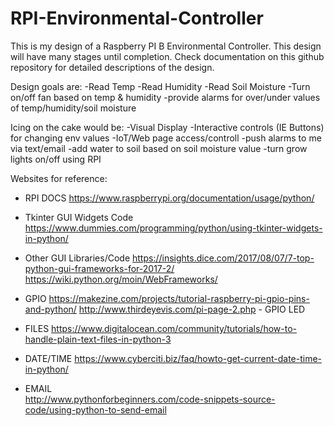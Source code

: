 # RPI-Environmental-Controller

This is my design of a Raspberry PI B Environmental Controller. This design will have many stages until completion.  Check documentation on this github repository for detailed descriptions of the design.

Design goals are:
-Read Temp
-Read Humidity
-Read Soil Moisture
-Turn on/off fan based on temp & humidity
-provide alarms for over/under values of temp/humidity/soil moisture

Icing on the cake would be:
-Visual Display
-Interactive controls (IE Buttons) for changing env values
-IoT/Web page access/controll
-push alarms to me via text/email
-add water to soil based on soil moisture value
-turn grow lights on/off using RPI

Websites for reference:

- RPI DOCS
  https://www.raspberrypi.org/documentation/usage/python/
  
- Tkinter GUI Widgets Code
  https://www.dummies.com/programming/python/using-tkinter-widgets-in-python/

- Other GUI Libraries/Code
  https://insights.dice.com/2017/08/07/7-top-python-gui-frameworks-for-2017-2/
  https://wiki.python.org/moin/WebFrameworks/
  
- GPIO
  https://makezine.com/projects/tutorial-raspberry-pi-gpio-pins-and-python/
  http://www.thirdeyevis.com/pi-page-2.php  - GPIO LED
  
- FILES
  https://www.digitalocean.com/community/tutorials/how-to-handle-plain-text-files-in-python-3
  
- DATE/TIME
  https://www.cyberciti.biz/faq/howto-get-current-date-time-in-python/
  
- EMAIL\
  http://www.pythonforbeginners.com/code-snippets-source-code/using-python-to-send-email
  
  
  
